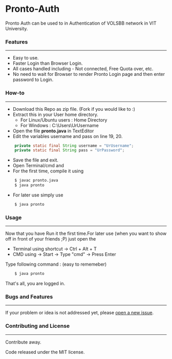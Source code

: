 # Pronto-Auth
Pronto Auth can be used to in Authentication of VOLSBB network in VIT University.

### Features
---
 - Easy to use.
 - Faster Login than Browser Login.
 - All cases handled including - Not connected, Free Quota over, etc.
 - No need to wait for Browser to render Pronto Login page and then enter password to Login.


### How-to
---
 - Download this Repo as zip file. (Fork if you would like to :)
 - Extract this in your User home directory.
   - For Linux/Ubuntu users : Home Directory
   - For Windows : C:\Users\UrUsername
 - Open the file **pronto.java** in TextEditor
 - Edit the variables username and pass on line 19, 20.
```java
	private static final String username = "UrUsername";
	private static final String pass = "UrPassword";
```
 - Save the file and exit.
 - Open Terminal/cmd and
 - For the first time, compile it using 
```sh
    $ javac pronto.java
    $ java pronto
```
 - For later use simply use 
```sh
    $ java pronto
```

### Usage
---

Now that you have Run it the first time.For later use (when you want to show off in front of your friends ;P) just open the 
 - Terminal using shortcut -> Ctrl + Alt + T
 - CMD using -> Start -> Type "cmd" -> Press Enter

Type following command : (easy to rememeber)
```sh
    $ java pronto
```

That's all, you are logged in.

### Bugs and Features
---
If your problem or idea is not addressed yet, please [open a new issue][issue].

### Contributing and License
---

Contribute away.

Code released under the MIT license.



  [issue]: <https://github.com/MrL1605/Pronto-Auth/issues>


